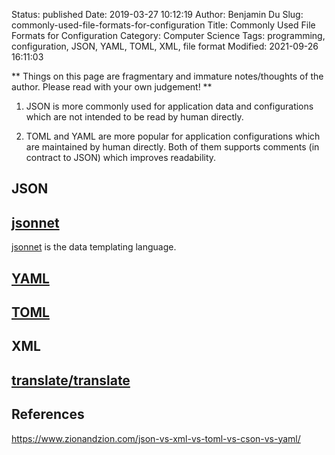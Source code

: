 Status: published
Date: 2019-03-27 10:12:19
Author: Benjamin Du
Slug: commonly-used-file-formats-for-configuration
Title: Commonly Used File Formats for Configuration
Category: Computer Science
Tags: programming, configuration, JSON, YAML, TOML, XML, file format
Modified: 2021-09-26 16:11:03

**
Things on this page are fragmentary and immature notes/thoughts of the author.
Please read with your own judgement!
**

1. JSON is more commonly used for application data and configurations  
    which are not intended to be read by human directly.

2. TOML and YAML are more popular for application configurations 
    which are maintained by human directly.
    Both of them supports comments (in contract to JSON)
    which improves readability.

## JSON

## [jsonnet](https://github.com/google/jsonnet)
[jsonnet](https://github.com/google/jsonnet)
is the data templating language.

## [YAML](https://yaml.org/)

## [TOML](https://github.com/toml-lang/toml)

## XML

## [translate/translate](https://github.com/translate/translate)


## References

https://www.zionandzion.com/json-vs-xml-vs-toml-vs-cson-vs-yaml/
